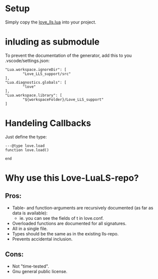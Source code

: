 # Setup
Simply copy the [love_lls.lua](love_lls.lua) into your project.

# inluding as submodule
To prevent the documentation of the generator, add this to you .vscode/settings.json:
```
"Lua.workspace.ignoreDir": [
        "Love_LLS_support/src"
],
"Lua.diagnostics.globals": [
        "love"
],
"Lua.workspace.library": [
        "${workspaceFolder}/Love_LLS_support"
]
```

# Handeling Callbacks
Just define the type:
```
---@type love.load
function love.load()

end
```

# Why use this Love-LuaLS-repo?

## Pros:
- Table- and function-arguments are recursively documented (as far as data is available):
    - ie. you can see the fields of t in love.conf.
- Overloaded functions are documented for all signatures.
- All in a single file.
- Types should be the same as in the existing lls-repo.
- Prevents accidental inclusion.

## Cons:
- Not "time-tested".
- Gnu general public license. 
